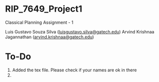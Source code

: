 RIP_7649_Project1
=================

Classical Planning Assignment - 1

Luis Gustavo Souza Silva (luisgustavo.silva@gatech.edu)
Arvind Krishnaa Jagannathan (arvind.krishnaa@gatech.edu)

To-Do
======

1. Added the tex file. Please check if your names are ok in there
2. 
